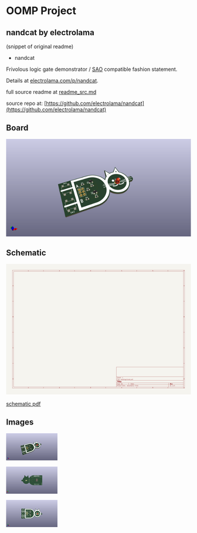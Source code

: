# OOMP Project  
## nandcat  by electrolama  
  
(snippet of original readme)  
  
- nandcat  
  
Frivolous logic gate demonstrator / [SAO](https://hackaday.com/2019/03/20/introducing-the-shitty-add-on-v1-69bis-standard/) compatible fashion statement.  
  
Details at [electrolama.com/p/nandcat](https://electrolama.com/p/nandcat/).  
  
  full source readme at [readme_src.md](readme_src.md)  
  
source repo at: [https://github.com/electrolama/nandcat](https://github.com/electrolama/nandcat)  
## Board  
  
[![working_3d.png](working_3d_600.png)](working_3d.png)  
## Schematic  
  
[![working_schematic.png](working_schematic_600.png)](working_schematic.png)  
  
[schematic pdf](working_schematic.pdf)  
## Images  
  
[![working_3d.png](working_3d_140.png)](working_3d.png)  
  
[![working_3d_back.png](working_3d_back_140.png)](working_3d_back.png)  
  
[![working_3d_front.png](working_3d_front_140.png)](working_3d_front.png)  
